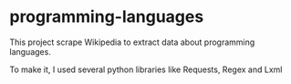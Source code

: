 # programming-languages
This project scrape Wikipedia to extract data about programming languages. 

To make it, I used several python libraries like Requests, Regex and Lxml
